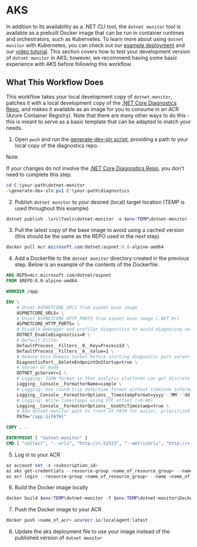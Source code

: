 # AKS

In addition to its availability as a .NET CLI tool, the `dotnet monitor` tool is available as a prebuilt Docker image that can be run in container runtimes and orchestrators, such as Kubernetes. To learn more about using `dotnet monitor` with Kubernetes, you can check out our [example deployment](https://github.com/dotnet/dotnet-monitor/blob/main/documentation/kubernetes.md) and our [video tutorial](https://github.com/dotnet/dotnet-monitor/tree/main/samples/AKS_Tutorial). This section covers how to test your development version of `dotnet monitor` in AKS; however, we recommend having some basic experience with AKS before following this workflow.

## What This Workflow Does

This workflow takes your local development copy of `dotnet-monitor`, patches it with a local development copy of the [.NET Core Diagnostics Repo](https://github.com/dotnet/diagnostics#net-core-diagnostics-repo), and makes it available as an image for you to consume in an ACR (Azure Container Registry). Note that there are many other ways to do this - this is meant to serve as a basic template that can be adapted to match your needs.

1. Open `pwsh` and run the [generate-dev-sln script](https://github.com/dotnet/dotnet-monitor/blob/2df8b124b94b008dc42ffa4c47f073c8635a50f6/generate-dev-sln.ps1), providing a path to your local copy of the diagnostics repo.

> [!NOTE]
> If your changes do not involve the [.NET Core Diagnostics Repo](https://github.com/dotnet/diagnostics#net-core-diagnostics-repo), you don't need to complete this step.

```ps1
cd C:\your-path\dotnet-monitor
.\generate-dev-sln.ps1 C:\your-path\diagnostics
```

2. Publish `dotnet monitor` to your desired (local) target location (TEMP is used throughout this example)

```ps1
dotnet publish .\src\Tools\dotnet-monitor -o $env:TEMP\dotnet-monitor -c Release -f net8.0
```

3. Pull the latest copy of the base image to avoid using a cached version (this should be the same as the REPO used in the next step)

```ps1
docker pull mcr.microsoft.com/dotnet/aspnet:8.0-alpine-amd64
```

4. Add a Dockerfile to the `dotnet monitor` directory created in the previous step. Below is an example of the contents of the Dockerfile:

```dockerfile
ARG REPO=mcr.microsoft.com/dotnet/aspnet
FROM $REPO:8.0-alpine-amd64

WORKDIR /app

ENV \
    # Unset ASPNETCORE_URLS from aspnet base image
    ASPNETCORE_URLS= \
    # Unset ASPNETCORE_HTTP_PORTS from aspnet base image (.NET 8+)
    ASPNETCORE_HTTP_PORTS= \
    # Disable debugger and profiler diagnostics to avoid diagnosing self.
    DOTNET_EnableDiagnostics=0 \
    # Default Filter
    DefaultProcess__Filters__0__Key=ProcessId \
    DefaultProcess__Filters__0__Value=1 \
    # Remove Unix Domain Socket before starting diagnostic port server
    DiagnosticPort__DeleteEndpointOnStartup=true \
    # Server GC mode
    DOTNET_gcServer=1 \
    # Logging: JSON format so that analytic platforms can get discrete entry information
    Logging__Console__FormatterName=simple \
    # Logging: Use round-trip date/time format without timezone information (always logged in UTC)
    Logging__Console__FormatterOptions__TimestampFormat=yyyy'-'MM'-'dd'T'HH':'mm':'ss'.'fffffff'Z' \
    # Logging: Write timestamps using UTC offset (+0:00)
    Logging__Console__FormatterOptions__UseUtcTimestamp=true \
    # Add dotnet-monitor path to front of PATH for easier, prioritized execution
    PATH="/app:${PATH}"

COPY . .

ENTRYPOINT [ "dotnet-monitor" ]
CMD [ "collect", "--urls", "http://+:52323", "--metricUrls", "http://+:52325" ]

```

5. Log in to your ACR

```ps1
az account set -s <subscription_id>
az aks get-credentials --resource-group <name_of_resource_group> --name <name_of_aks>
az acr login --resource-group <name_of_resource_group> --name <name_of_acr>
```

6. Build the Docker image locally

```ps1
docker build $env:TEMP\dotnet-monitor -f $env:TEMP\dotnet-monitor\Dockerfile.localagent -t <name_of_acr>.azurecr.io/localagent
```

7. Push the Docker image to your ACR

```ps1
docker push <name_of_acr>.azurecr.io/localagent:latest
```

8. Update the aks deployment file to use your image instead of the published version of `dotnet monitor`
